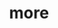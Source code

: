 ---
layout: page
title: more
nav: true
nav_order: 6
dropdown: true
children: 
    - title: blog
      permalink: /blog/
    - title: divider
    - title: python course, jan 2025 (NPTEL)
      permalink: /nptel/python_Jan25/
    - title: divider
    - title: python course, jul 2024 (NPTEL)
      permalink: /nptel/python/
    - title: divider
    - title: nuclear astrophysics (NPTEL)
      permalink: /nptel/nuclear_astro/
    - title: divider
    - title: introductory astronomy
      permalink: /intro_astro/
      
---